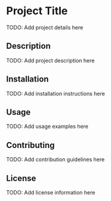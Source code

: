 # Project Title

TODO: Add project details here

## Description
TODO: Add project description here

## Installation
TODO: Add installation instructions here

## Usage
TODO: Add usage examples here

## Contributing
TODO: Add contribution guidelines here

## License
TODO: Add license information here
